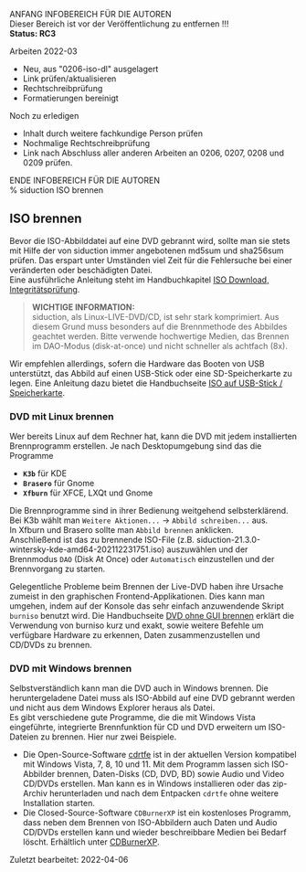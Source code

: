 ANFANG   INFOBEREICH FÜR DIE AUTOREN  
Dieser Bereich ist vor der Veröffentlichung zu entfernen !!!  
**Status: RC3**

Arbeiten 2022-03
+ Neu, aus "0206-iso-dl" ausgelagert
+ Link prüfen/aktualisieren
+ Rechtschreibprüfung
+ Formatierungen bereinigt

Noch zu erledigen
+ Inhalt durch weitere fachkundige Person prüfen
+ Nochmalige Rechtschreibprüfung
+ Link nach Abschluss aller anderen Arbeiten an 0206, 0207, 0208 und 0209 prüfen.

ENDE   INFOBEREICH FÜR DIE AUTOREN  
% siduction ISO brennen

## ISO brennen

Bevor die ISO-Abbilddatei auf eine DVD gebrannt wird, sollte man sie stets mit Hilfe der von siduction immer angebotenen md5sum und sha256sum prüfen. Das erspart unter Umständen viel Zeit für die Fehlersuche bei einer veränderten oder beschädigten Datei.  
Eine ausführliche Anleitung steht im Handbuchkapitel [ISO Download, Integritätsprüfung](0206-iso-dl_de.md#integritätsprüfung).

> **WICHTIGE INFORMATION:**  
> siduction, als Linux-LIVE-DVD/CD, ist sehr stark komprimiert. Aus diesem Grund muss besonders auf die Brennmethode des Abbildes geachtet werden. Bitte verwende hochwertige Medien, das Brennen im DAO-Modus (disk-at-once) und nicht schneller als achtfach (8x).

Wir empfehlen allerdings, sofern die Hardware das Booten von USB unterstützt, das Abbild auf einen USB-Stick oder eine SD-Speicherkarte zu legen. Eine Anleitung dazu bietet die Handbuchseite [ISO auf USB-Stick / Speicherkarte](0207-iso-to-usb-sd_de.md#iso-auf-usb-stick---speicherkarte).

### DVD mit Linux brennen

Wer bereits Linux auf dem Rechner hat, kann die DVD mit jedem installierten Brennprogramm erstellen. Je nach Desktopumgebung sind das die Programme  
+ **`K3b`** für KDE  
+ **`Brasero`** für Gnome  
+ **`Xfburn`** für XFCE, LXQt und Gnome

Die Brennprogramme sind in ihrer Bedienung weitgehend selbsterklärend.  
Bei K3b wählt man `Weitere Aktionen...` -\> `Abbild schreiben...` aus.  
In Xfburn und Brasero sollte man `Abbild brennen` anklicken.  
Anschließend ist das zu brennende ISO-File (z.B. siduction-21.3.0-wintersky-kde-amd64-202112231751.iso) auszuwählen und der Brennmodus `DAO` (Disk At Once) oder `Automatisch` einzustellen und der Brennvorgang zu starten.

Gelegentliche Probleme beim Brennen der Live-DVD haben ihre Ursache zumeist in den graphischen Frontend-Applikationen. Dies kann man umgehen, indem auf der Konsole das sehr einfach anzuwendende Skript `burniso` benutzt wird. Die Handbuchseite [DVD ohne GUI brennen](0209-no-gui-burn_de.md#dvd-ohne-gui-brennen) erklärt die Verwendung von burniso kurz und exakt, sowie weitere Befehle um verfügbare Hardware zu erkennen, Daten zusammenzustellen und CD/DVDs zu brennen.

### DVD mit Windows brennen

Selbstverständlich kann man die DVD auch in Windows brennen. Die heruntergeladene Datei muss als ISO-Abbild auf eine DVD gebrannt werden und nicht aus dem Windows Explorer heraus als Datei.  
Es gibt verschiedene gute Programme, die die mit Windows Vista eingeführte, integrierte Brennfunktion für CD und DVD erweitern um ISO-Dateien zu brennen. Hier nur zwei Beispiele.

+ Die Open-Source-Software [cdrtfe](https://cdrtfe.sourceforge.io/cdrtfe/index_de.html) ist in der aktuellen Version kompatibel mit Windows Vista, 7, 8, 10 und 11. Mit dem Programm lassen sich ISO-Abbilder brennen, Daten-Disks (CD, DVD, BD) sowie Audio und Video CD/DVDs erstellen. Man kann es in Windows installieren oder das zip-Archiv herunterladen und nach dem Entpacken `cdrtfe` ohne weitere Installation starten.  
+ Die Closed-Source-Software `CDBurnerXP` ist ein kostenloses Programm, dass neben dem Brennen von ISO-Abbildern auch Daten und Audio CD/DVDs erstellen kann und wieder beschreibbare Medien bei Bedarf löscht. Erhältlich unter [CDBurnerXP](https://cdburnerxp.de.uptodown.com/windows).

<div id="rev">Zuletzt bearbeitet: 2022-04-06</div>
